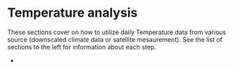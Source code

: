 # Temperature analysis

These sections cover on how to utilize daily Temperature data from various source (downscaled climate data or satellite mesaurement). See the list of sections to the left for information about each step.  

* [](./heatwave-index)